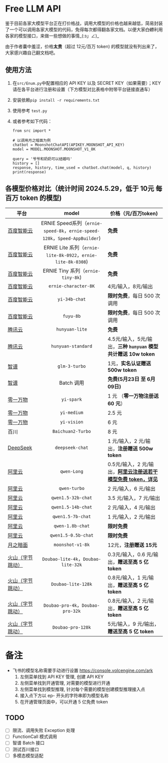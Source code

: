 # Free LLM API

鉴于目前各家大模型平台正在打价格战，调用大模型的价格也越来越低，简易封装了一个可以调用各家大模型的代码，免得每次都得翻各家文档。以便大家~~白嫖~~利用各家的模型接口，来做一些想做的事情_(:з」∠)_

由于作者囊中羞涩，价格**太贵**（超过 12元/百万 token) 的模型就没有列出来了，大家感兴趣自己翻文档吧。

## 使用方法

1. 在`src/Enum.py`中配置相应的 API KEY 以及 SECRET KEY（如果需要）；KEY 请在各平台进行注册和设置（下方模型对比表格中附带平台链接直通车）

2. 安装依赖`pip install -r requirements.txt`

3. 使用参考 `test.py`

4. 或者参考如下代码：

   ```
   from src import *
   
   # 以调用月之暗面为例
   chatbot = MoonshotChatAPI(APIKEY.MOONSHOT_API_KEY)  
   model = MODEL.MOONSHOT.MOONSHOT_V1_8K
   
   query = '爷爷和奶奶可以结婚吗'
   history = []
   response, history, time_used = chatbot.chat(model, q, history)
   print(response)
   ```

   

## 各模型价格对比（统计时间 2024.5.29，低于 10元 每百万 token 的模型)

| 平台                                                                       |                                      model                                      | 价格（元/百万token)                                                                                                                                                           |
| -------------------------------------------------------------------------- | :------------------------------------------------------------------------------: | ----------------------------------------------------------------------------------------------------------------------------------------------------------------------------- |
| [百度智能云](https://console.bce.baidu.com/qianfan/ais/console/onlineService) | ERNIE Speed系列（`ernie-speed-8k`，`ernie-speed-128k`，`Speed-AppBuilder`) | **免费**                                                                                                                                                                |
| [百度智能云](https://console.bce.baidu.com/qianfan/ais/console/onlineService) |         ERNIE Lite 系列（`ernie-lite-8k-0922`，`ernie-lite-8k-0308`)         | **免费**                                                                                                                                                                |
| [百度智能云](https://console.bce.baidu.com/qianfan/ais/console/onlineService) |                       ERNIE Tiny 系列（`ernie-tiny-8k`)                       | **免费**                                                                                                                                                                |
| [百度智能云](https://console.bce.baidu.com/qianfan/ais/console/onlineService) |                              `ernie-character-8K`                              | 4元/输入，8元/输出                                                                                                                                                            |
| [百度智能云](https://console.bce.baidu.com/qianfan/ais/console/onlineService) |                                 `yi-34b-chat`                                 | **限时免费**，每日 500 次调用                                                                                                                                           |
| [百度智能云](https://console.bce.baidu.com/qianfan/ais/console/onlineService) |                                   `fuyu-8b`                                   | **限时免费**，每日 500 次调用                                                                                                                                           |
| [腾讯云](https://console.cloud.tencent.com/hunyuan/settings)                  |                                 `hunyuan-lite`                                 | **免费**                                                                                                                                                                |
| [腾讯云](https://console.cloud.tencent.com/hunyuan/settings)                  |                               `hunyuan-standard`                               | 4.5元/输入，5元/输出，**三种 `hunyuan` 模型共计赠送 10w token**                                                                                                      |
| [智谱](https://open.bigmodel.cn/overview)                                     |                                 `glm-3-turbo`                                 | 1元，**实名认证赠送 500w token**                                                                                                                                        |
| [智谱](https://open.bigmodel.cn/overview)                                     |                                    Batch 调用                                    | **免费(5月23日 至 6月09日)**                                                                                                                                            |
| [零一万物](https://platform.lingyiwanwu.com/apikeys)                          |                                   `yi-spark`                                   | 1 元 （**零一万物注册送 60 元**）                                                                                                                                       |
| [零一万物](https://platform.lingyiwanwu.com/apikeys)                          |                                  `yi-medium`                                  | 2.5 元                                                                                                                                                                        |
| [零一万物](https://platform.lingyiwanwu.com/apikeys)                          |                                  `yi-vision`                                  | 6 元                                                                                                                                                                          |
| 百川                                                                       |                               `Baichuan2-Turbo`                               | 8 元                                                                                                                                                                          |
| [DeepSeek](https://platform.deepseek.com/usage)                               |                                `deepseek-chat`                                | 1 元/输入，2 元/输出，**注册赠送 500w token**                                                                                                                           |
| [阿里云](https://dashscope.console.aliyun.com/overview)                       |                                  `qwen-Long`                                  | 0.5元/输入，2 元/输出，**[阿里云注册送若干模型免费 token，详见](https://help.aliyun.com/zh/dashscope/developer-reference/tongyi-thousand-questions-metering-and-billing)** |
| [阿里云](https://dashscope.console.aliyun.com/overview)                       |                                  `qwen-turbo`                                  | 2 元/输入，6 元/输出                                                                                                                                                          |
| [阿里云](https://dashscope.console.aliyun.com/overview)                       |                               `qwen1.5-32b-chat`                               | 3.5 元/输入，7 元/输出                                                                                                                                                        |
| [阿里云](https://dashscope.console.aliyun.com/overview)                       |                               `qwen1.5-14b-chat`                               | 2 元/输入，4 元/输出                                                                                                                                                          |
| [阿里云](https://dashscope.console.aliyun.com/overview)                       |                               `qwen1.5-7b-chat`                               | 1 元/输入，2 元/输出                                                                                                                                                          |
| [阿里云](https://dashscope.console.aliyun.com/overview)                       |                                `qwen-1.8b-chat`                                | **限时免费**                                                                                                                                                            |
| [阿里云](https://dashscope.console.aliyun.com/overview)                       |                              `qwen1.5-0.5b-chat`                              | **限时免费**                                                                                                                                                            |
| [月之暗面](https://platform.moonshot.cn/console/info)                      |                                `moonshot-v1-8k`                                | 12元，**注册赠送 15元**                                                                                                                                                 |
| [火山（字节跳动）](https://console.volcengine.com/ark)       |             `Doubao-lite-4k`，`Doubao-lite-32k`              | 0.3元/输入，0.6 元/输出，**赠送至高 5 亿 token**             |
| [火山（字节跳动）](https://console.volcengine.com/ark)       |                      `Doubao-lite-128k`                      | 0.8元/输入，1 元/输出，**赠送至高 5 亿 token**               |
| [火山（字节跳动）](https://console.volcengine.com/ark)       |              `Doubao-pro-4k`，`Doubao-pro-32k`               | 0.8元/输入，2 元/输出，**赠送至高 5 亿 token**               |
| [火山（字节跳动）](https://console.volcengine.com/ark)       |                      `Doubao-pro-128k`                       | 5元/输入，9 元/输出，**赠送至高 5 亿 token**                 |
# 备注

* 飞书的模型名称需要手动进行设置 https://console.volcengine.com/ark
  1. 左侧菜单找到 API KEY 管理, 创建 API KEY
  1. 左侧菜单找到开通管理, 对需要的模型进行开通
  1. 左侧菜单找到模型推理, 针对每个需要的模型创建模型推理接入点
  1. 接入点下方以 ep- 开头的字符串即为模型名称
  1. 在开通管理页面中，可以开通 5 亿免费 token

## TODO

* [ ] 限流、调用失败 Exception 处理
* [ ] FunctionCall 模式调用
* [ ] 智谱 Batch 接口
* [ ] 测试百川接口
* [ ] 多模态模型适配
